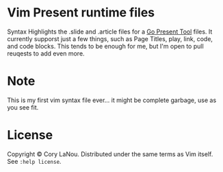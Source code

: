 # Vim Present runtime files

Syntax Highlights the .slide and .article files for a [Go Present Tool](https://godoc.org/code.google.com/p/go.tools/present) files.  It currently supporst just a few things, such as Page Titles, play, link, code, and code blocks.  This tends to be enough for me, but I'm open to pull reuqests to add even more.

# Note

This is my first vim syntax file ever... it might be complete garbage, use as you see fit.

# License

Copyright © Cory LaNou.  Distributed under the same terms as Vim itself.
See `:help license`.
